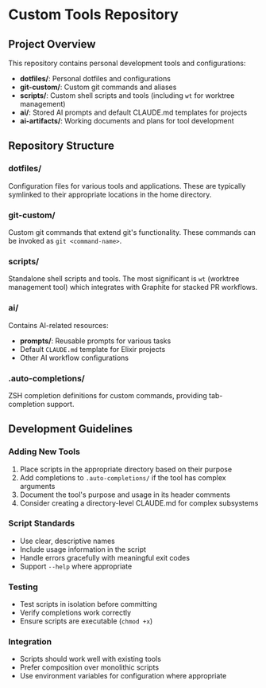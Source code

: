 # Custom Tools Repository

## Project Overview
This repository contains personal development tools and configurations:
- **dotfiles/**: Personal dotfiles and configurations
- **git-custom/**: Custom git commands and aliases
- **scripts/**: Custom shell scripts and tools (including `wt` for worktree management)
- **ai/**: Stored AI prompts and default CLAUDE.md templates for projects
- **ai-artifacts/**: Working documents and plans for tool development

## Repository Structure

### dotfiles/
Configuration files for various tools and applications. These are typically symlinked to their appropriate locations in the home directory.

### git-custom/
Custom git commands that extend git's functionality. These commands can be invoked as `git <command-name>`.

### scripts/
Standalone shell scripts and tools. The most significant is `wt` (worktree management tool) which integrates with Graphite for stacked PR workflows.

### ai/
Contains AI-related resources:
- **prompts/**: Reusable prompts for various tasks
- Default `CLAUDE.md` template for Elixir projects
- Other AI workflow configurations

### .auto-completions/
ZSH completion definitions for custom commands, providing tab-completion support.

## Development Guidelines

### Adding New Tools
1. Place scripts in the appropriate directory based on their purpose
2. Add completions to `.auto-completions/` if the tool has complex arguments
3. Document the tool's purpose and usage in its header comments
4. Consider creating a directory-level CLAUDE.md for complex subsystems

### Script Standards
- Use clear, descriptive names
- Include usage information in the script
- Handle errors gracefully with meaningful exit codes
- Support `--help` where appropriate

### Testing
- Test scripts in isolation before committing
- Verify completions work correctly
- Ensure scripts are executable (`chmod +x`)

### Integration
- Scripts should work well with existing tools
- Prefer composition over monolithic scripts
- Use environment variables for configuration where appropriate
